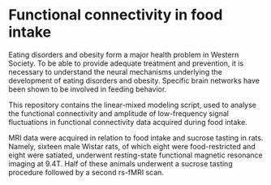 # Functional connectivity in food intake

Eating disorders and obesity form a major health problem in Western Society. To be able to provide adequate treatment and prevention, it is necessary to understand the neural mechanisms underlying the development of eating disorders and obesity. Specific brain networks have been shown to be involved in feeding behavior. 

This repository contains the linear-mixed modeling script, used to analyse the functional connectivity and amplitude of low-frequency signal fluctuations in functional connectivity data acquired during food intake.

MRI data were acquired in relation to food intake and sucrose tasting in rats. Namely, sixteen male Wistar rats, of which eight were food-restricted and eight were satiated, underwent resting-state functional magnetic resonance imaging at 9.4T. Half of these animals underwent a sucrose tasting procedure followed by a second rs-fMRI scan. 
